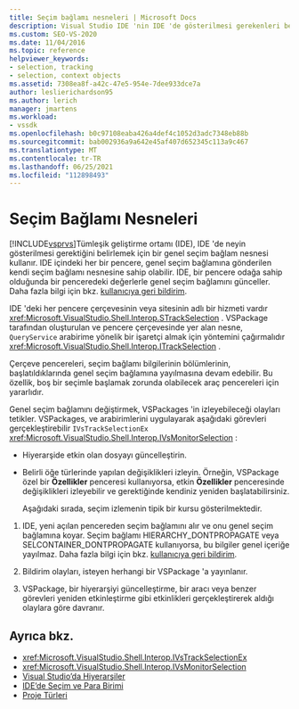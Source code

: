 ```yaml
---
title: Seçim bağlamı nesneleri | Microsoft Docs
description: Visual Studio IDE 'nin IDE 'de gösterilmesi gerekenleri belirlemek için genel seçim bağlam nesnesi nasıl kullandığını öğrenin.
ms.custom: SEO-VS-2020
ms.date: 11/04/2016
ms.topic: reference
helpviewer_keywords:
- selection, tracking
- selection, context objects
ms.assetid: 7308ea8f-a42c-47e5-954e-7dee933dce7a
author: leslierichardson95
ms.author: lerich
manager: jmartens
ms.workload:
- vssdk
ms.openlocfilehash: b0c97108eaba426a4def4c1052d3adc7348eb88b
ms.sourcegitcommit: bab002936a9a642e45af407d652345c113a9c467
ms.translationtype: MT
ms.contentlocale: tr-TR
ms.lasthandoff: 06/25/2021
ms.locfileid: "112898493"
---
```

# <a name="selection-context-objects"></a>Seçim Bağlamı Nesneleri
[!INCLUDE[vsprvs](../../code-quality/includes/vsprvs_md.md)]Tümleşik geliştirme ortamı (IDE), IDE 'de neyin gösterilmesi gerektiğini belirlemek için bir genel seçim bağlam nesnesi kullanır. IDE içindeki her bir pencere, genel seçim bağlamına gönderilen kendi seçim bağlamı nesnesine sahip olabilir. IDE, bir pencere odağa sahip olduğunda bir penceredeki değerlerle genel seçim bağlamını günceller. Daha fazla bilgi için bkz. [kullanıcıya geri bildirim](../../extensibility/internals/feedback-to-the-user.md).

 IDE 'deki her pencere çerçevesinin veya sitesinin adlı bir hizmeti vardır <xref:Microsoft.VisualStudio.Shell.Interop.STrackSelection> . VSPackage tarafından oluşturulan ve pencere çerçevesinde yer alan nesne, `QueryService` arabirime yönelik bir işaretçi almak için yöntemini çağırmalıdır <xref:Microsoft.VisualStudio.Shell.Interop.ITrackSelection> .

 Çerçeve pencereleri, seçim bağlamı bilgilerinin bölümlerinin, başlatıldıklarında genel seçim bağlamına yayılmasına devam edebilir. Bu özellik, boş bir seçimle başlamak zorunda olabilecek araç pencereleri için yararlıdır.

 Genel seçim bağlamını değiştirmek, VSPackages 'in izleyebileceği olayları tetikler. VSPackages, ve arabirimlerini uygulayarak aşağıdaki görevleri gerçekleştirebilir `IVsTrackSelectionEx` <xref:Microsoft.VisualStudio.Shell.Interop.IVsMonitorSelection> :

- Hiyerarşide etkin olan dosyayı güncelleştirin.

- Belirli öğe türlerinde yapılan değişiklikleri izleyin. Örneğin, VSPackage özel bir **Özellikler** penceresi kullanıyorsa, etkin **Özellikler** penceresinde değişiklikleri izleyebilir ve gerektiğinde kendiniz yeniden başlatabilirsiniz.

  Aşağıdaki sırada, seçim izlemenin tipik bir kursu gösterilmektedir.

1. IDE, yeni açılan pencereden seçim bağlamını alır ve onu genel seçim bağlamına koyar. Seçim bağlamı HIERARCHY_DONTPROPAGATE veya SELCONTAINER_DONTPROPAGATE kullanıyorsa, bu bilgiler genel içeriğe yayılmaz. Daha fazla bilgi için bkz. [kullanıcıya geri bildirim](../../extensibility/internals/feedback-to-the-user.md).

2. Bildirim olayları, isteyen herhangi bir VSPackage 'a yayınlanır.

3. VSPackage, bir hiyerarşiyi güncelleştirme, bir aracı veya benzer görevleri yeniden etkinleştirme gibi etkinlikleri gerçekleştirerek aldığı olaylara göre davranır.

## <a name="see-also"></a>Ayrıca bkz.
- <xref:Microsoft.VisualStudio.Shell.Interop.IVsTrackSelectionEx>
- <xref:Microsoft.VisualStudio.Shell.Interop.IVsMonitorSelection>
- [Visual Studio’da Hiyerarşiler](../../extensibility/internals/hierarchies-in-visual-studio.md)
- [IDE’de Seçim ve Para Birimi](../../extensibility/internals/selection-and-currency-in-the-ide.md)
- [Proje Türleri](../../extensibility/internals/project-types.md)
